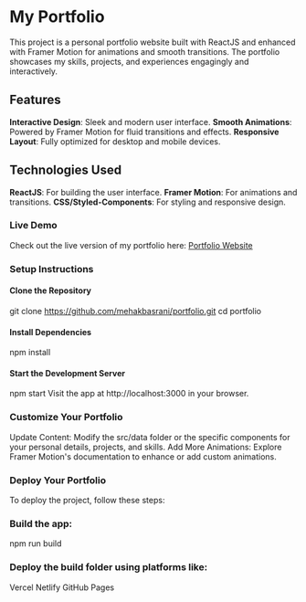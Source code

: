 # **My Portfolio**
This project is a personal portfolio website built with ReactJS and enhanced with Framer Motion for animations and smooth transitions. The portfolio showcases my skills, projects, and experiences engagingly and interactively.

## **Features**
**Interactive Design**: Sleek and modern user interface.
**Smooth Animations**: Powered by Framer Motion for fluid transitions and effects.
**Responsive Layout**: Fully optimized for desktop and mobile devices.

## **Technologies Used**
**ReactJS**: For building the user interface.
**Framer Motion**: For animations and transitions.
**CSS/Styled-Components**: For styling and responsive design.

### **Live Demo**
Check out the live version of my portfolio here:
[Portfolio Website](https://mehakbasraniportfolio.netlify.app/)


### **Setup Instructions**
#### Clone the Repository

git clone https://github.com/mehakbasrani/portfolio.git
cd portfolio

#### Install Dependencies

npm install

#### Start the Development Server

npm start
Visit the app at http://localhost:3000 in your browser.

### **Customize Your Portfolio**
Update Content: Modify the src/data folder or the specific components for your personal details, projects, and skills.
Add More Animations: Explore Framer Motion's documentation to enhance or add custom animations.

### **Deploy Your Portfolio**
To deploy the project, follow these steps:

### Build the app:

npm run build

### Deploy the build folder using platforms like:
Vercel
Netlify
GitHub Pages


